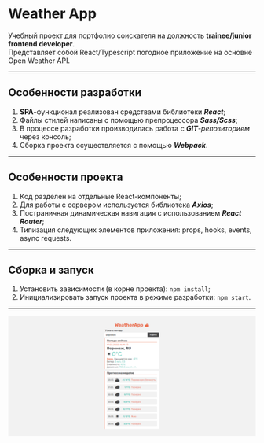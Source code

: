 # Weather App

Учебный проект для портфолио соискателя на должность **trainee/junior frontend developer**.<br>Представляет собой React/Typescript погодное приложение на основне Open Weather API.

---

## Особенности разработки

1. **SPA**-функционал реализован средствами библиотеки **_React_**;
2. Файлы стилей написаны с помощью препроцессора **_Sass/Scss_**;
3. В процессе разработки производилась работа с **_GIT_**-_репозиторием_ через консоль;
4. Сборка проекта осуществляется с помощью **_Webpack_**.

---

## Особенности проекта

1. Код разделен на отдельные React-компоненты;
2. Для работы с сервером используется библиотека **_Axios_**;
3. Постраничная динамическая навигация с использованием **_React Router_**;
4. Типизация следующих элементов приложения: props, hooks, events, async requests.

---

## Сборка и запуск

1. Установить зависимости (в корне проекта): `npm install`;
2. Инициализировать запуск проекта в режиме разработки: `npm start`.

---

![alt text](/src/assets/img/preview.png?raw=true)
